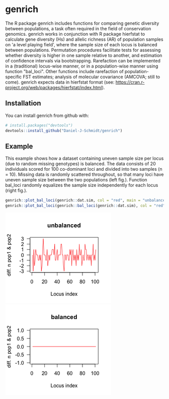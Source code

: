 
<!-- README.md is generated from README.Rmd. Please edit that file -->
genrich
=======

The R package genrich includes functions for comparing genetic diversity between populations, a task often required in the field of conservation genomics. genrich works in conjunction with R package hierfstat to calculate gene diversity (Hs) and allelic richness (AR) of population samples on 'a level playing field', where the sample size of each locus is balanced between populations. Permutation procedures facilitate tests for assessing whether diversity is higher in one sample relative to another, and estimation of confidence intervals via bootstrapping. Rarefaction can be implemented in a (traditional) locus-wise manner, or in a population-wise manner using function "bal\_loci". Other functions include rarefaction of population-specific FST estimates; analysis of molecular covariance (AMCOVA; still to come). genrich expects data in hierfstat format (see: <https://cran.r-project.org/web/packages/hierfstat/index.html>).

Installation
------------

You can install genrich from github with:

``` r
# install.packages("devtools")
devtools::install_github("Daniel-J-Schmidt/genrich")
```

Example
-------

This example shows how a dataset containing uneven sample size per locus (due to random missing genotypes) is balanced. The data consists of 20 individuals scored for 100 co-dominant loci and divided into two samples (n = 10). Missing data is randomly scattered throughout, so that many loci have uneven sample size between the two populations (left fig.). Function bal\_loci randomly equalizes the sample size independently for each locus (right fig.).

``` r
genrich::plot_bal_loci(genrich::dat.sim, col = "red", main = "unbalanced")
genrich::plot_bal_loci(genrich::bal_loci(genrich::dat.sim), col = "red", main = "balanced")
```

![](README-unnamed-chunk-2-1.png)![](README-unnamed-chunk-2-2.png)
